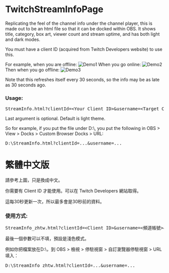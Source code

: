 # TwitchStreamInfoPage
Replicating the feel of the channel info under the channel player, this is made out to be an html file so that it can be docked within OBS. It shows title, category, box art, viewer count and stream uptime, and has both light and dark modes.

You must have a client ID (acquired from Twitch Developers website) to use this.

For example, when you are offline:
![Demo1](https://raw.githubusercontent.com/janumeke/assets/master/TwitchStreamInfoPage/.png)
When you go online:
![Demo2](https://raw.githubusercontent.com/janumeke/assets/master/TwitchStreamInfoPage/.png)
Then when you go offline:
![Demo3](https://raw.githubusercontent.com/janumeke/assets/master/TwitchStreamInfoPage/.png)

Note that this refreshes itself every 30 seconds, so the info may be as late as 30 seconds ago.

### Usage:
<pre>StreamInfo.html?clientId=&lt;Your Client ID&gt;&username=&lt;Target Channel's Username&gt;&dark=true</pre>
Last argument is optional. Default is light theme.

So for example, if you put the file under D:\\, you put the following in OBS &gt; View &gt; Docks &gt; Custom Browser Docks &gt; URL:
<pre>D:\StreamInfo.html?clientId=...&username=...</pre>

# 繁體中文版
請參考上圖，只是換成中文。

你需要有 Client ID 才能使用。可以在 Twitch Developers 網站取得。

這每30秒更新一次，所以最多會是30秒前的資料。
### 使用方式:
<pre>StreamInfo_zhtw.html?clientId=&lt;Client ID&gt;&username=&lt;頻道帳號&gt;&dark=true</pre>
最後一個參數可以不填，預設是淺色模式。

例如你把檔案放在D:\，到 OBS &gt; 檢視 &gt; 停駐視窗 &gt; 自訂瀏覽器停駐視窗 &gt; URL 填入：
<pre>D:\StreamInfo_zhtw.html?clientId=...&username=...</pre>
